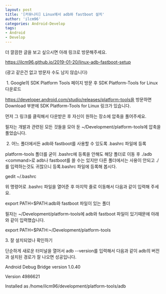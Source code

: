 ```yaml
---
layout: post
title: '[커뮤니티] Linux에서 adb와 fastboot 설치'
author: 'ilcm96'
categories: Android-Develop
tags:
- Android
- Develop
---
```



<script> location.href='https://cafe.naver.com/develoid/845274' ; </script>

<p>더 깔끔한 글을 보고 싶으시면 아래 링크로 방문해주세요.</p>
<a href="https://ilcm96.github.io/2019-01-20/linux-adb-fastboot-setup">https://ilcm96.github.io/2019-01-20/linux-adb-fastboot-setup</a><p>(광고 같은건 없고 방문자 수도 남지 않습니다)<p>&nbsp;1. Google의 SDK Platform Tools 페이지 방문 후 SDK Platform-Tools for Linux 다운로드</p>
<p><a href="https://developer.android.com/studio/releases/platform-tools을">https://developer.android.com/studio/releases/platform-tools을</a> 방문하면 Download 부분에 SDK Platform-Tools for Linux 링크가 있습니다.</p>
<p>먼저 그 링크를 클릭해서 다운받은 후 자신이 원하는 장소에 압축을 풀어주세요.</p>
<p>필자는 개발과 관련된 모든 것들을 모아 둔 ~/Development/platform-tools에 압축을 풀었습니다.</p>
<p>&nbsp;2. 어느 폴더에서든 adb와 fastboot를 사용할 수 있도록 .bashrc 파일에 등록</p>
<p>platform-tools 폴더를 굳이 .bashrc에 등록을 안해도 해당 폴더로 이동 후 ./adb &lt;command&gt;로 adb나 fastboot를 쓸 수는 있지만 다른 폴더에서는 사용이 안되고 ./를 입력하는것도 귀찮으니 등록.bashrc 파일에 등록해 봅시다.</p>
<p>gedit ~/.bashrc</p>
<p>위 명령어로 .bashrc 파일을 열어준 후 마지막 줄로 이동해서 다음과 같이 입력해 주세요.</p>
<p>export PATH=$PATH:adb와 fastboot 파일이 있는 폴더</p>
<p>필자는 ~/Development/platform-tools에 adb와 fastboot 파일이 있기때문에 아래와 같이 입력했습니다.</p>
<p>export PATH=$PATH:~/Development/platform-tools</p>
<p>3. 잘 설치되었나 확인하기</p>
<p>단순하게 새로운 터미널을 열어서 adb --version를 입력해서 다음과 같이 adb의 버전과 설치된 경로가 잘 나오면 성공입니다.</p>
<p>Android Debug Bridge version 1.0.40</p>
<p>Version 4986621</p>
<p>Installed as /home/ilcm96/development/platform-tools/adb</p>
</p>
